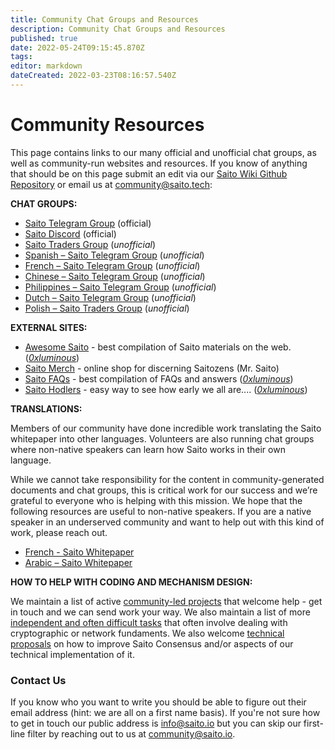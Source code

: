 ```yaml
---
title: Community Chat Groups and Resources
description: Community Chat Groups and Resources
published: true
date: 2022-05-24T09:15:45.870Z
tags: 
editor: markdown
dateCreated: 2022-03-23T08:16:57.540Z
---
```


# Community Resources

This page contains links to our many official and unofficial chat groups, as well as community-run websites and resources. If you know of anything that should be on this page submit an edit via our [Saito Wiki Github Repository](https://github.com/saitotech/wiki) or email us at community@saito.tech:

**CHAT GROUPS:**

- [Saito Telegram Group](https://t.me/SaitoIO) (official)
- [Saito Discord](https://discord.gg/HjTFh9Tfec) (official)
- [Saito Traders Group](https://t.me/SaitoIO) (*unofficial*)
- [Spanish – Saito Telegram Group](https://t.me/SaitoIOSpanish) (*unofficial*)
- [French – Saito Telegram Group](https://t.me/Saito_France) (*unofficial*)
- [Chinese – Saito Telegram Group](https://t.me/SaitoNetworkCN) (*unofficial*)
- [Philippines – Saito Telegram Group](https://t.me/SaitoPH) (*unofficial*)
- [Dutch – Saito Telegram Group](https://t.me/saitodutch) (*unofficial*)
- [Polish – Saito Traders Group](https://t.me/SaitoTradersPL) (*unofficial*)

**EXTERNAL SITES:**

- [Awesome Saito](https://github.com/0xluminous/awesome-saito) - best compilation of Saito materials on the web. ([*0xluminous*](https://mobile.twitter.com/0xluminous))
- [Saito Merch](https://saitomerch.com) - online shop for discerning Saitozens (Mr. Saito)
- [Saito FAQs](https://saitofaqs.com/) - best compilation of FAQs and answers ([*0xluminous*](https://mobile.twitter.com/0xluminous))
- [Saito Hodlers](https://saitohodlers.com/) - easy way to see how early we all are.... ([*0xluminous*](https://mobile.twitter.com/0xluminous))


**TRANSLATIONS:**

Members of our community have done incredible work translating the Saito whitepaper into other languages. Volunteers are also running chat groups where non-native speakers can learn how Saito works in their own language.

While we cannot take responsibility for the content in community-generated documents and chat groups, this is critical work for our success and we’re grateful to everyone who is helping with this mission. We hope that the following resources are useful to non-native speakers. If you are a native speaker in an underserved community and want to help out with this kind of work, please reach out.

- [French - Saito Whitepaper](https://saito.tech/wp-content/uploads/2022/04/Whitepaper_Saito_FR_V1_2.pdf)
- [Arabic – Saito Whitepaper](http://org.saito.tech/wp-content/uploads/2021/11/Saito_Arabic_Whitepaper_%D8%A7%D9%84%D9%88%D8%B1%D9%82%D8%A9_%D8%A7%D9%84%D8%A8%D9%8A%D8%B6%D8%A7%D8%A1_%D8%A7%D9%84%D8%B9%D8%B1%D8%A8%D9%8A%D8%A9_%D9%84_%D8%B3%D8%A7%D9%8A%D8%AA%D9%88.pdf)


**HOW TO HELP WITH CODING AND MECHANISM DESIGN:**

We maintain a list of active [community-led projects](/community/projects) that welcome help - get in touch and we can send work your way. We also maintain a list of more [independent and often difficult tasks](/community/tasks) that often involve dealing with cryptographic or network fundaments. We also welcome [technical proposals](/consensus/proposals) on how to improve Saito Consensus and/or aspects of our technical implementation of it.

### Contact Us

If you know who you want to write you should be able to figure out their email address (hint: we are all on a first name basis). If you're not sure how to get in touch our public address is info@saito.io but you can skip our first-line filter by reaching out to us at community@saito.io.